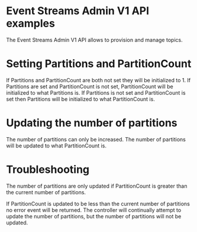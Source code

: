 # Event Streams Admin V1 API examples

The Event Streams Admin V1 API allows to provision and manage topics.

# Setting Partitions and PartitionCount

If Partitions and PartitionCount are both not set they will be initialized to 1. If Partitions are set and PartitionCount is not set, PartitionCount will be initialized to what Partitions is. If Partitions is not set and PartitionCount is set then Partitions will be initialized to what PartitionCount is. 

# Updating the number of partitions

The number of partitions can only be increased. The number of partitions will be updated to what PartitionCount is. 

# Troubleshooting

The number of partitions are only updated if PartitionCount is greater than the current number of partitions.

If PartitionCount is updated to be less than the current number of partitions no error event will be returned. The controller will continually attempt to update the number of partitions, but the number of partitions will not be updated. 